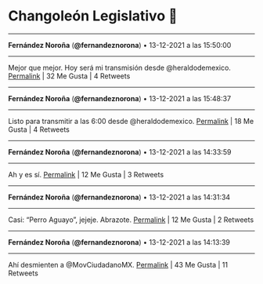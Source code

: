 # Changoleón Legislativo 🙈
*****
**Fernández Noroña** (**@fernandeznorona**) • 13-12-2021 a las 15:50:00
*****
Mejor que mejor. Hoy será mi transmisión desde ⁦@heraldodemexico⁩.
[Permalink](https://twitter.com/fernandeznorona/status/1470541543710859270) | 32 Me Gusta | 4 Retweets
*****
**Fernández Noroña** (**@fernandeznorona**) • 13-12-2021 a las 15:48:37
*****
Listo para transmitir a las 6:00 desde ⁦@heraldodemexico⁩.
[Permalink](https://twitter.com/fernandeznorona/status/1470541199408775171) | 18 Me Gusta | 4 Retweets
*****
**Fernández Noroña** (**@fernandeznorona**) • 13-12-2021 a las 14:33:59
*****
Ah y es sí.
[Permalink](https://twitter.com/fernandeznorona/status/1470522415730118657) | 12 Me Gusta | 3 Retweets
*****
**Fernández Noroña** (**@fernandeznorona**) • 13-12-2021 a las 14:31:34
*****
Casi: “Perro Aguayo”, jejeje. Abrazote.
[Permalink](https://twitter.com/fernandeznorona/status/1470521805668601863) | 12 Me Gusta | 2 Retweets
*****
**Fernández Noroña** (**@fernandeznorona**) • 13-12-2021 a las 14:13:39
*****
Ahí desmienten a @MovCiudadanoMX.
[Permalink](https://twitter.com/fernandeznorona/status/1470517297068576777) | 43 Me Gusta | 11 Retweets